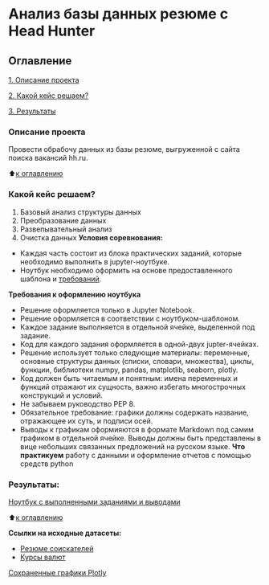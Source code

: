 # Анализ базы данных резюме с Head Hunter
## Оглавление
[1. Описание проекта](https://github.com/dariazvonareva/Project1_HeadHunter/blob/main/DATA/README.md#Описание-проекта)

[2. Какой кейс решаем?](https://github.com/dariazvonareva/Project1_HeadHunter/blob/main/DATA/README.md#Какой-кейс-решаем)

[3. Результаты](https://github.com/dariazvonareva/Project1_HeadHunter/blob/main/DATA/README.md#Результаты)
### Описание проекта
Провести обрабочу данных из базы резюме, выгруженной с сайта поиска вакансий hh.ru.

:arrow_up:[к оглавлению](https://github.com/dariazvonareva/Project1_HeadHunter/blob/main/DATA/README.md#Оглавление )
### Какой кейс решаем?
1. Базовый анализ структуры данных
2. Преобразование данных
3. Развепывательный анализ
4. Очистка данных
**Условия соревнования:**
- Каждая часть состоит из блока практических заданий, которые необходимо выполнить в jupyter-ноутбуке.
- Ноутбук необходимо оформить на основе предоставленного шаблона и [требований](https://github.com/dariazvonareva/Project1_HeadHunter/blob/main/DATA/README.md#Требования-к-оформлению-ноутбука).

**Требования к оформлению ноутбука**
- Решение оформляется только в Jupyter Notebook.
- Решение оформляется в соответствии с ноутбуком-шаблоном.
- Каждое задание выполняется в отдельной ячейке, выделенной под задание.
- Код для каждого задания оформляется в одной-двух jupter-ячейках.
- Решение использует только следующие материалы: переменные, основные структуры данных (списки, словари, множества), циклы, функции, библиотеки numpy, pandas, matplotlib, seaborn, plotly. 
- Код должен быть читаемым и понятным: имена переменных и функций отражают их сущность, важно избегать многострочных конструкций и условий.
- Не забываем руководство РЕР 8.
- Обязательное требование: графики должны содержать название, отражающее их суть, и подписи осей.
- Выводы к графикам оформияются в формате Markdown под самим графиком в отдельной ячейке. Выводы должны быть представлены в вице небольших связанных предложений на русском языке.
**Что практикуем**
работу с данными и оформление отчетов с помощью средств руthon
### Результаты:
[Ноутбук с выполненными заданиями и выводами](https://github.com/dariazvonareva/Project1_HeadHunter/blob/main/DATA/Project-1.%20%D0%9D%D0%BE%D1%83%D1%82%D0%B1%D1%83%D0%BA-%D1%88%D0%B0%D0%B1%D0%BB%D0%BE%D0%BD.ipynb)

:arrow_up:[к оглавлению](https://github.com/dariazvonareva/Project1_HeadHunter/blob/main/DATA/README.md#Оглавление)

**Ссылки на исходные датасеты:**
- [Резюме соискателей](https://drive.google.com/file/d/1-8PMbhMvP_V569_0QzuUJAryXJcfRyvJ/view?usp=share_link)
- [Курсы валют](https://drive.google.com/file/d/1K-ppQScoeK9xXyZV4K6Nio_q7F1VtrHC/view?usp=share_link)

[Сохраненные графики Plotly](https://github.com/dariazvonareva/Project1_HeadHunter/tree/main/DATA/images)
